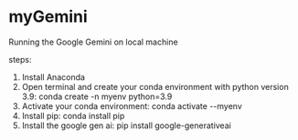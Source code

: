 # myGemini
Running the Google Gemini on local machine

steps:

1. Install Anaconda
2. Open terminal and create your conda environment with python version 3.9: conda create -n myenv python=3.9
3. Activate your conda environment: conda activate --myenv
4. Install pip: conda install pip
5. Install the google gen ai: pip install google-generativeai
